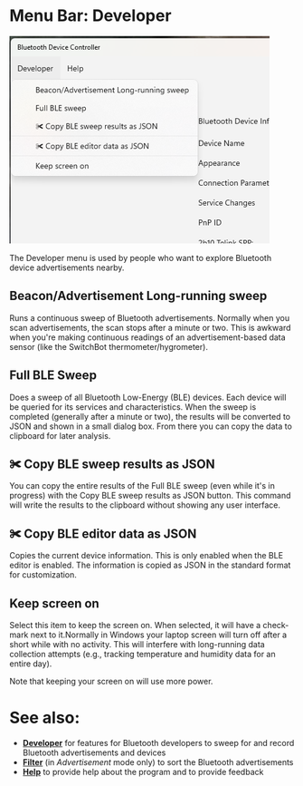 ﻿# Menu Bar: **Developer**

![MenuBar](../ScreenShots/Help_Menu_Developer.png)

The Developer menu is used by people who want to explore Bluetooth device advertisements nearby. 

## Beacon/Advertisement Long-running sweep

Runs a continuous sweep of Bluetooth advertisements. Normally when you scan advertisements, the scan stops after a minute or two. This is awkward when you're making continuous readings of an advertisement-based data sensor (like the SwitchBot thermometer/hygrometer).


## Full BLE Sweep

Does a sweep of all Bluetooth Low-Energy (BLE) devices. Each device will be queried for its services and characteristics. When the sweep is completed (generally after a minute or two), the results will be converted to JSON and shown in a small dialog box. From there you can copy the data to clipboard for later analysis.

## ✀ Copy BLE sweep results as JSON

You can copy the entire results of the Full BLE sweep (even while it's in progress) with the Copy BLE sweep results as JSON button. This command will write the results to the clipboard without showing any user interface.

## ✀ Copy BLE editor data as JSON

Copies the current device information. This is only enabled when the BLE editor is enabled. The information is copied as JSON in the standard format for customization.

## Keep screen on

Select this item to keep the screen on. When selected, it will have a check-mark next to it.Normally in Windows your laptop screen will turn off after a short while with no activity. This will interfere with long-running data collection attempts (e.g., tracking temperature and humidity data for an entire day).

Note that keeping your screen on will use more power.



# See also:

* **[Developer](Help_Menu_Developer.md)** for features for Bluetooth developers to sweep for and record Bluetooth advertisements and devices
* **[Filter](Help_Menu_Filter.md)** (in *Advertisement* mode only) to sort the Bluetooth advertisements 
* **[Help](Help_Menu_Help.md)** to provide help about the program and to provide feedback

